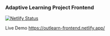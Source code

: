 ### Adaptive Learning Project Frontend

[![Netlify Status](https://api.netlify.com/api/v1/badges/a4bf16f9-8645-42d7-90e1-bdeb1029a8b9/deploy-status)](https://app.netlify.com/sites/adaler-frontend/deploys)

Live Demo  https://outlearn-frontend.netlify.app/
